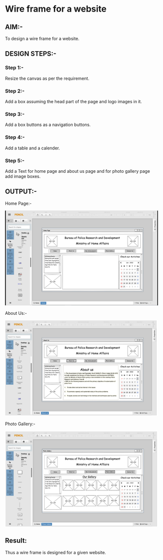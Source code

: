 # Wire frame for a website

## AIM:-
To design a wire frame for a website.

## DESIGN STEPS:-

### Step 1:-

Resize the canvas as per the requirement.

### Step 2:-

Add a box assuming the head part of the page and logo images in it.

### Step 3:-

Add a box buttons as a navigation buttons.

### Step 4:-

Add a table and a calender.

### Step 5:-

Add a Text for home page and about us page and for photo gallery page add image boxes.

## OUTPUT:-

Home Page:-

![OUTPUT](/wireframe/pencil1.png)

About Us:-

![OUTPUT](/wireframe/pencil2.png)

Photo Gallery:-

![OUTPUT](/wireframe/pencil3.png)



## Result:
Thus a wire frame is designed for a given website.
